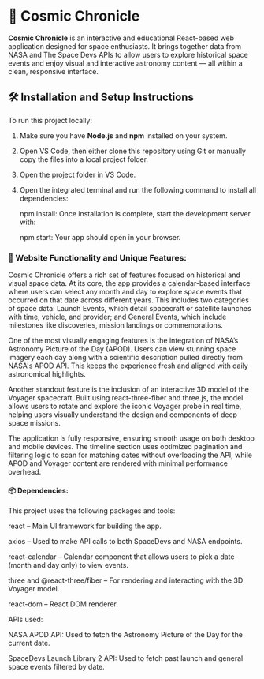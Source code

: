 # 🌌 Cosmic Chronicle

**Cosmic Chronicle** is an interactive and educational React-based web application designed for space enthusiasts. It brings together data from NASA and The Space Devs APIs to allow users to explore historical space events and enjoy visual and interactive astronomy content — all within a clean, responsive interface.

## 🛠 Installation and Setup Instructions

To run this project locally:

1. Make sure you have **Node.js** and **npm** installed on your system.

2. Open VS Code, then either clone this repository using Git or manually copy the files into a local project folder.

3. Open the project folder in VS Code.

4. Open the integrated terminal and run the following command to install all dependencies:

   npm install:
Once installation is complete, start the development server with:

   npm start:
Your app should open in your browser.

### 🌟 Website Functionality and Unique Features:

Cosmic Chronicle offers a rich set of features focused on historical and visual space data. At its core, the app provides a calendar-based interface where users can select any month and day to explore space events that occurred on that date across different years. This includes two categories of space data: Launch Events, which detail spacecraft or satellite launches with time, vehicle, and provider; and General Events, which include milestones like discoveries, mission landings or commemorations.

One of the most visually engaging features is the integration of NASA’s Astronomy Picture of the Day (APOD). Users can view stunning space imagery each day along with a scientific description pulled directly from NASA's APOD API. This keeps the experience fresh and aligned with daily astronomical highlights.

Another standout feature is the inclusion of an interactive 3D model of the Voyager spacecraft. Built using react-three-fiber and three.js, the model allows users to rotate and explore the iconic Voyager probe in real time, helping users visually understand the design and components of deep space missions.

The application is fully responsive, ensuring smooth usage on both desktop and mobile devices. The timeline section uses optimized pagination and filtering logic to scan for matching dates without overloading the API, while APOD and Voyager content are rendered with minimal performance overhead.

#### 📦 Dependencies:

This project uses the following packages and tools:

react – Main UI framework for building the app.

axios – Used to make API calls to both SpaceDevs and NASA endpoints.

react-calendar – Calendar component that allows users to pick a date (month and day only) to view events.

three and @react-three/fiber – For rendering and interacting with the 3D Voyager model.

react-dom – React DOM renderer.

APIs used:

NASA APOD API: Used to fetch the Astronomy Picture of the Day for the current date.

SpaceDevs Launch Library 2 API: Used to fetch past launch and general space events filtered by date.

